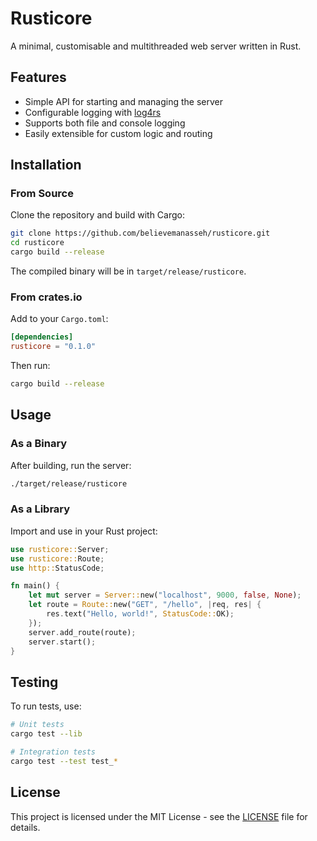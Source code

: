 # Rusticore

A minimal, customisable and multithreaded web server written in Rust.

## Features

- Simple API for starting and managing the server
- Configurable logging with [log4rs](https://crates.io/crates/log4rs)
- Supports both file and console logging
- Easily extensible for custom logic and routing

## Installation

### From Source

Clone the repository and build with Cargo:

```sh
git clone https://github.com/believemanasseh/rusticore.git
cd rusticore
cargo build --release
```

The compiled binary will be in `target/release/rusticore`.

### From crates.io

Add to your `Cargo.toml`:

```toml
[dependencies]
rusticore = "0.1.0"
```

Then run:

```sh
cargo build --release
```

## Usage

### As a Binary

After building, run the server:

```sh
./target/release/rusticore
```

### As a Library

Import and use in your Rust project:

```rust
use rusticore::Server;
use rusticore::Route;
use http::StatusCode;

fn main() {
    let mut server = Server::new("localhost", 9000, false, None);
    let route = Route::new("GET", "/hello", |req, res| {
        res.text("Hello, world!", StatusCode::OK);
    });
    server.add_route(route);
    server.start();
}
```

## Testing

To run tests, use:

```sh
# Unit tests
cargo test --lib

# Integration tests
cargo test --test test_*
```

## License

This project is licensed under the MIT License - see the [LICENSE](LICENSE) file for details.
